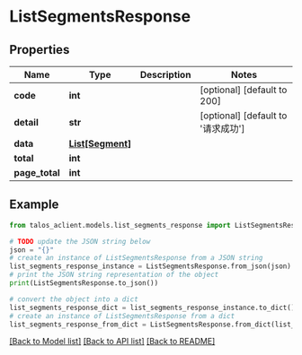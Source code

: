 # ListSegmentsResponse


## Properties

Name | Type | Description | Notes
------------ | ------------- | ------------- | -------------
**code** | **int** |  | [optional] [default to 200]
**detail** | **str** |  | [optional] [default to '请求成功']
**data** | [**List[Segment]**](Segment.md) |  | 
**total** | **int** |  | 
**page_total** | **int** |  | 

## Example

```python
from talos_aclient.models.list_segments_response import ListSegmentsResponse

# TODO update the JSON string below
json = "{}"
# create an instance of ListSegmentsResponse from a JSON string
list_segments_response_instance = ListSegmentsResponse.from_json(json)
# print the JSON string representation of the object
print(ListSegmentsResponse.to_json())

# convert the object into a dict
list_segments_response_dict = list_segments_response_instance.to_dict()
# create an instance of ListSegmentsResponse from a dict
list_segments_response_from_dict = ListSegmentsResponse.from_dict(list_segments_response_dict)
```
[[Back to Model list]](../README.md#documentation-for-models) [[Back to API list]](../README.md#documentation-for-api-endpoints) [[Back to README]](../README.md)


